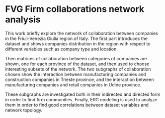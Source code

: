 # FVG Firm collaborations network analysis

This work briefly explore the network of collaboration between companies in the Friuli-Venezia Giulia region of Italy. The first part introduces the dataset and shows companies distribution in the region with respect to different variables such as company type and location. 

Then matrices of collaboration between categories of companies are shown, one for each province of the dataset, and then used to choose interesting subsets of the network. The two subgraphs of collaboration chosen show the interaction between manufacturing companies and construction companies in Trieste province, and the interaction between manufacturing companies and retail companies in Udine province. 

These subgraphs are investigated both in their indirected and directed form in order to find firm communities. Finally, ERG modeling is used to analyze them in order to find good correlations between dataset variables and network topology.
